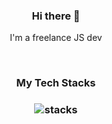 <h3 align="center"> Hi there 👋</h3>

<p align="center">
 I'm a freelance JS dev
</p>


<br/>
<h3 align="center">
My Tech Stacks
</h3>

<h3 align="center">
<img src="https://media.discordapp.net/attachments/957779969478651941/1040994810892394516/unknown.png" alt="stacks"/>
</h3>
